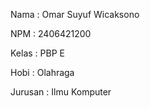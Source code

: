 Nama : Omar Suyuf Wicaksono

NPM : 2406421200

Kelas : PBP E

Hobi : Olahraga

Jurusan : Ilmu Komputer